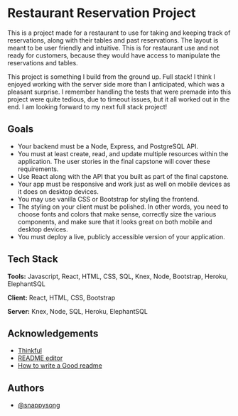 
# Restaurant Reservation Project

This is a project made for a restaurant to use for taking and keeping track of reservations, along with their tables and past reservations. The layout is meant to be user friendly and intuitive. This is for restaurant use and not ready for customers, because they would have access to manipulate the reservations and tables.

This project is something I build from the ground up. Full stack! I think I enjoyed working with the server side more than I anticipated, which was a pleasant surprise. I remember handling the tests that were premade into this project were quite tedious, due to timeout issues, but it all worked out in the end. I am looking forward to my next full stack project!

## Goals

- Your backend must be a Node, Express, and PostgreSQL API.
- You must at least create, read, and update multiple resources within the application. The user stories in the final capstone will cover these requirements.
- Use React along with the API that you built as part of the final capstone.
- Your app must be responsive and work just as well on mobile devices as it does on desktop devices.
- You may use vanilla CSS or Bootstrap for styling the frontend.
- The styling on your client must be polished. In other words, you need to choose fonts and colors that make sense, correctly size the various components, and make sure that it looks great on both mobile and desktop devices.
- You must deploy a live, publicly accessible version of your application.

## Tech Stack

**Tools:** Javascript, React, HTML, CSS, SQL, Knex, Node, Bootstrap, Heroku, ElephantSQL

**Client:** React, HTML, CSS, Bootstrap

**Server:** Knex, Node, SQL, Heroku, ElephantSQL

  
## Acknowledgements

 - [Thinkful](https://thinkful.com)
 - [README editor](https://readme.so/)
 - [How to write a Good readme](https://bulldogjob.com/news/449-how-to-write-a-good-readme-for-your-github-project)

  
## Authors

- [@snappysong](https://www.github.com/snappysong)

  
